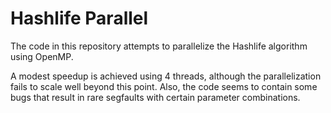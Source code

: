 # Hashlife Parallel

The code in this repository attempts to parallelize the Hashlife algorithm using OpenMP.

A modest speedup is achieved using 4 threads, although the parallelization fails to scale well beyond this point.
Also, the code seems to contain some bugs that result in rare segfaults with certain parameter combinations.
